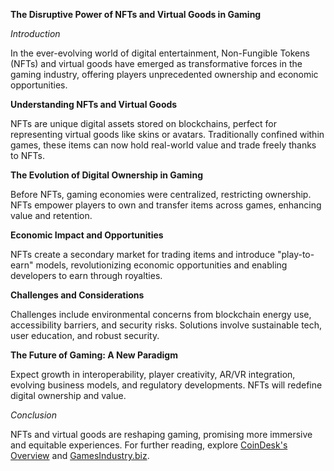 **The Disruptive Power of NFTs and Virtual Goods in Gaming**

*Introduction*

In the ever-evolving world of digital entertainment, Non-Fungible Tokens (NFTs) and virtual goods have emerged as transformative forces in the gaming industry, offering players unprecedented ownership and economic opportunities.

**Understanding NFTs and Virtual Goods**

NFTs are unique digital assets stored on blockchains, perfect for representing virtual goods like skins or avatars. Traditionally confined within games, these items can now hold real-world value and trade freely thanks to NFTs.

**The Evolution of Digital Ownership in Gaming**

Before NFTs, gaming economies were centralized, restricting ownership. NFTs empower players to own and transfer items across games, enhancing value and retention.

**Economic Impact and Opportunities**

NFTs create a secondary market for trading items and introduce "play-to-earn" models, revolutionizing economic opportunities and enabling developers to earn through royalties.

**Challenges and Considerations**

Challenges include environmental concerns from blockchain energy use, accessibility barriers, and security risks. Solutions involve sustainable tech, user education, and robust security.

**The Future of Gaming: A New Paradigm**

Expect growth in interoperability, player creativity, AR/VR integration, evolving business models, and regulatory developments. NFTs will redefine digital ownership and value.

*Conclusion*

NFTs and virtual goods are reshaping gaming, promising more immersive and equitable experiences. For further reading, explore [CoinDesk's Overview](https://www.coindesk.com/learn/what-are-nfts/) and [GamesIndustry.biz](https://www.gamesindustry.biz/articles/2023-05-04-how-nfts-are-reshaping-the-game-industry).